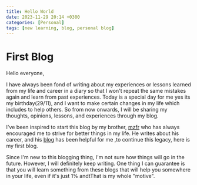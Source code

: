 ```yaml
---
title: Hello World
date: 2023-11-29 20:14 +0300
categories: [Personal]
tags: [new learning, blog, personal blog]
---
```


# First Blog

Hello everyone,

I have always been fond of writing about my experiences or lessons learned from my life and career in a diary so that I won't repeat the same mistakes again and learn from past experiences. 
Today is a special day for me yes its my birthday(29/11), and I want to make certain changes in my life which includes to help others. So from now onwards, I will be sharing my thoughts, opinions, lessons, and experiences through my blog.

I've been inspired to start this blog by my brother, [mzfr](https://twitter.com/0xmzfr) who has always encouraged me to strive for better things in my life. He writes about his career, and his [blog](https://blog.mzfr.me/) has been helpful for me ,to continue this legacy, here is my first blog.

Since I'm new to this blogging thing, I'm not sure how things will go in the future. However, I will definitely keep writing. One thing I can guarantee is that you will learn something from these blogs that will help you somewhere in your life, even if it's just 1% andtThat is my whole "motive".
